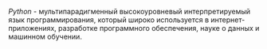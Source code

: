 *Python* - мультипарадигменный высокоуровневый интерпретируемый язык программирования, который широко используется в интернет-приложениях, разработке программного обеспечения, науке о данных и машинном обучении.